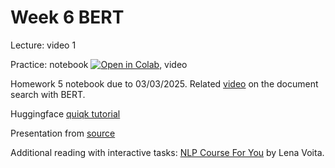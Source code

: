 # Week 6 BERT

Lecture: video 1

Practice: notebook [![Open in Colab](https://colab.research.google.com/assets/colab-badge.svg)](https://github.com/anton-selitskiy/RIT_LLM/blob/main/Week06_bert/practice06.ipynb), video

Homework 5 notebook due to 03/03/2025. Related [video](https://youtu.be/_eSGWNqKeeY?si=IyrqfQGQiZkrzbB1&t=1846) on the document search with BERT. 

Huggingface [quiqk tutorial](https://huggingface.co/docs/transformers/quicktour)

Presentation from [source](https://github.com/yandexdataschool/nlp_course/tree/2024/week05_transfer) 

Additional reading with interactive tasks: [NLP Course For You](https://lena-voita.github.io/nlp_course.html) by Lena Voita.
